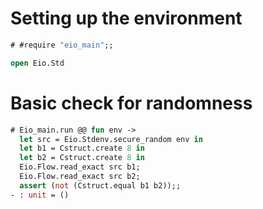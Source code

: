 # Setting up the environment

```ocaml
# #require "eio_main";;
```

```ocaml
open Eio.Std
```

# Basic check for randomness

```ocaml
# Eio_main.run @@ fun env ->
  let src = Eio.Stdenv.secure_random env in
  let b1 = Cstruct.create 8 in
  let b2 = Cstruct.create 8 in
  Eio.Flow.read_exact src b1;
  Eio.Flow.read_exact src b2;
  assert (not (Cstruct.equal b1 b2));;
- : unit = ()
```